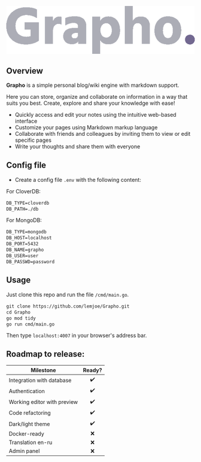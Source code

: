 ![Grapho.](/images/dark/logo.png)

## Overview

**Grapho** is a simple personal blog/wiki engine with markdown support.

Here you can store, organize and collaborate on information in a way that suits you best. Create, explore and share your knowledge with ease!

- Quickly access and edit your notes using the intuitive web-based interface
- Customize your pages using Markdown markup language
- Collaborate with friends and colleagues by inviting them to view or edit specific pages
- Write your thoughts and share them with everyone

## Config file

- Create a config file `.env` with the following content:

For CloverDB:
```
DB_TYPE=cloverdb
DB_PATH=./db
```

For MongoDB:
```
DB_TYPE=mongodb
DB_HOST=localhost
DB_PORT=5432
DB_NAME=grapho
DB_USER=user
DB_PASSWD=password
```

## Usage

Just clone this repo and run the file `/cmd/main.go`.

```
git clone https://github.com/lemjoe/Grapho.git
cd Grapho
go mod tidy
go run cmd/main.go
```

Then type `localhost:4007` in your browser's address bar.

## Roadmap to release:

| Milestone                   |       Ready?       |
| --------------------------- | :----------------: |
| Integration with database   | :heavy_check_mark: |
| Authentication              | :heavy_check_mark: |
| Working editor with preview | :heavy_check_mark: |
| Code refactoring            | :heavy_check_mark: |
| Dark/light theme            | :heavy_check_mark: |
| Docker-ready                |        :x:         |
| Translation en-ru           |        :x:         |
| Admin panel                 |        :x:         |
